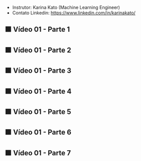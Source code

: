- Instrutor: Karina Kato (Machine Learning Engineer)
- Contato Linkedin: https://www.linkedin.com/in/karinakato/

## 🟩 Vídeo 01 - Parte 1 

## 🟩 Vídeo 01 - Parte 2

## 🟩 Vídeo 01 - Parte 3

## 🟩 Vídeo 01 - Parte 4

## 🟩 Vídeo 01 - Parte 5

## 🟩 Vídeo 01 - Parte 6

## 🟩 Vídeo 01 - Parte 7

